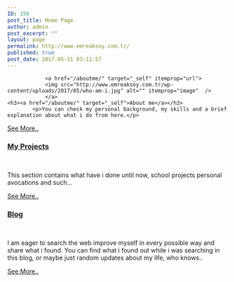 ```yaml
---
ID: 156
post_title: Home Page
author: admin
post_excerpt: ""
layout: page
permalink: http://www.emreaksoy.com.tr/
published: true
post_date: 2017-05-31 03:11:57
---
```

				<a href="/aboutme/" target="_self" itemprop="url">
				<img src="http://www.emreaksoy.com.tr/wp-content/uploads/2017/05/who-am-i.jpg" alt="" itemprop="image"  />
				</a>
	<h3><a href="/aboutme/" target="_self">About me</a></h3>		
			<p>You can check my personal background, my skills and a brief explanation about what i do from here.</p>
<a href="/aboutme/" target="_self">See More..</a>		 
				<a href="/projects/" target="_self" itemprop="url">
				<img src="http://www.emreaksoy.com.tr/wp-content/uploads/2017/05/Computing_programming_and_coding_in_schools.jpg" alt="" itemprop="image"  />
				</a>
	<h3><a href="/projects/" target="_self">My Projects</a></h3>		
			<p>This section contains what have i done until now, school projects personal avocations and such...</p>
<a href="/projects/" target="_self">See More..</a>		 
				<a href="/blog/" target="_self" itemprop="url">
				<img src="http://www.emreaksoy.com.tr/wp-content/uploads/2017/05/iStock_000015286795Medium.jpg" alt="" itemprop="image"  />
				</a>
	<h3><a href="/blog/" target="_self">Blog</a></h3>		
			<p>I am eager to search the web improve myself in every possible way and share what i found. You can find what i found out while i was searching in this blog, or maybe just random updates about my life, who knows..</p>
<a href="/blog/" target="_self">See More..</a>